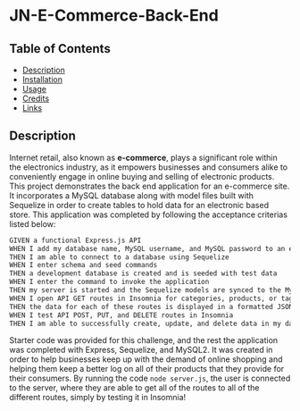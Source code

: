 # JN-E-Commerce-Back-End


## Table of Contents
- [Description](#description)
- [Installation](#installation)
- [Usage](#usage)
- [Credits](#credits)
- [Links](#links)


## Description

Internet retail, also known as **e-commerce**, plays a significant role within the electronics industry, as it empowers businesses and consumers alike to conveniently engage in online buying and selling of electronic products. This project demonstrates the back end application for an e-commerce site. It incorporates a MySQL database along with model files built with Sequelize in order to create tables to hold data for an electronic based store. This application was completed by following the acceptance criterias listed below:

```md
GIVEN a functional Express.js API
WHEN I add my database name, MySQL username, and MySQL password to an environment variable file
THEN I am able to connect to a database using Sequelize
WHEN I enter schema and seed commands
THEN a development database is created and is seeded with test data
WHEN I enter the command to invoke the application
THEN my server is started and the Sequelize models are synced to the MySQL database
WHEN I open API GET routes in Insomnia for categories, products, or tags
THEN the data for each of these routes is displayed in a formatted JSON
WHEN I test API POST, PUT, and DELETE routes in Insomnia
THEN I am able to successfully create, update, and delete data in my database
```

Starter code was provided for this challenge, and the rest the application was completed with Express, Sequelize, and MySQL2. It was created in order to help businesses keep up with the demand of online shopping and helping them keep a better log on all of their products that they provide for their consumers. By running the code ```node server.js```, the user is connected to the server, where they are able to get all of the routes to all of the different routes, simply by testing it in Insomnia!  

